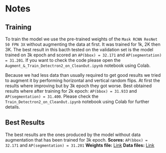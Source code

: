 # Notes

## Training

To train the model we use the pre-trained weights of the `Mask RCNN ResNet 50 FPN 3X` without augmenting the data at first. It was trained for 1k, 2K then 3K. The best result in this bacth tested on the validation set is the model trained on 3k epoch and scored an `AP(bbox) = 32.171` and `AP(segmentation) = 31.201`.
If you want to check the code please open the `Augment_&_Train_Detectron2_on_CleanOut.ipynb` notebook using Colab.

Because we had less data than usually required to get good results we tried to augment it by performing horizontal and vertical random flips. At first the results where improving but by 3k epoch they got worse.
Best obtained results where after training for 2k epoch: `AP(bbox) = 31.933` and `AP(segmentation) = 31.400`.
Please check the `Train_Detectron2_on_CleanOut.ipynb` notebook using Colab for further details.

## Best Results

The best results are the ones produced by the model without data augmentation that has been trained for 3k epoch.
**Scores:** `AP(bbox) = 32.171` and `AP(segmentation) = 31.201`
**Weights file:** [Link](https://drive.google.com/file/d/1Y4YeSB3mQ0PN9zuAdSPKtPV1jNpYa_IX/view?usp=sharing)
**Data files:** [Link](https://drive.google.com/file/d/1JpLqAvIbk7BpoNq7jj1_j-nx7892t_p3/view?usp=sharing)
